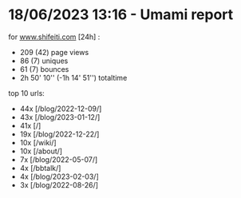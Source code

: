 # 18/06/2023 13:16 - Umami report
for www.shifeiti.com [24h] :

 - 209 (42) page views
 - 86 (7) uniques
 - 61 (7) bounces
 - 2h 50' 10'' (-1h 14' 51'') totaltime


top 10 urls:
 - 44x [/blog/2022-12-09/]
 - 43x [/blog/2023-01-12/]
 - 41x [/]
 - 19x [/blog/2022-12-22/]
 - 10x [/wiki/]
 - 10x [/about/]
 - 7x [/blog/2022-05-07/]
 - 4x [/bbtalk/]
 - 4x [/blog/2023-02-03/]
 - 3x [/blog/2022-08-26/]



